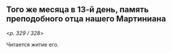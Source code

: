 
## Того же месяца в 13-й день, память преподобного отца нашего Мартиниана  

<*p. 329 / 328*>

Читается житие его. 
